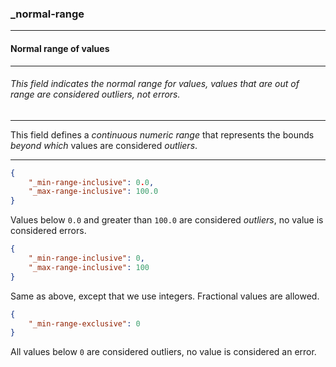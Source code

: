 ### _normal-range



------
#### Normal range of values



------
###### This field indicates the normal range for values, values that are out of range are considered outliers, not errors.



------
This field defines a *continuous numeric range* that represents the bounds *beyond which* values are considered *outliers*.



------
```json
{
	"_min-range-inclusive": 0.0,
	"_max-range-inclusive": 100.0
}
```

Values below `0.0` and greater than `100.0` are considered *outliers*, no value is considered errors.

```json
{
	"_min-range-inclusive": 0,
	"_max-range-inclusive": 100
}
```

Same as above, except that we use integers. Fractional values are allowed.

```json
{
	"_min-range-exclusive": 0
}
```

All values below `0` are considered outliers, no value is considered an error.
